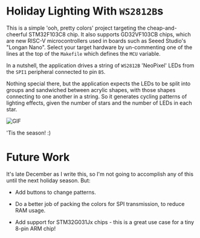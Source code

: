 # Holiday Lighting With `WS2812B`s

This is a simple 'ooh, pretty colors' project targeting the cheap-and-cheerful STM32F103C8 chip. It also supports GD32VF103CB chips, which are new RISC-V microcontrollers used in boards such as Seeed Studio's "Longan Nano". Select your target hardware by un-commenting one of the lines at the top of the `Makefile` which defines the `MCU` variable.

In a nutshell, the application drives a string of `WS2812B` 'NeoPixel' LEDs from the `SPI1` peripheral connected to pin `B5`.

Nothing special there, but the application expects the LEDs to be split into groups and sandwiched between acrylic shapes, with those shapes connecting to one another in a string. So it generates cycling patterns of lighting effects, given the number of stars and the number of LEDs in each star.

![GIF](stars.gif)

'Tis the season! :)

# Future Work

It's late December as I write this, so I'm not going to accomplish any of this until the next holiday season. But:

* Add buttons to change patterns.

* Do a better job of packing the colors for SPI transmission, to reduce RAM usage.

* Add support for STM32G031Jx chips - this is a great use case for a tiny 8-pin ARM chip!
